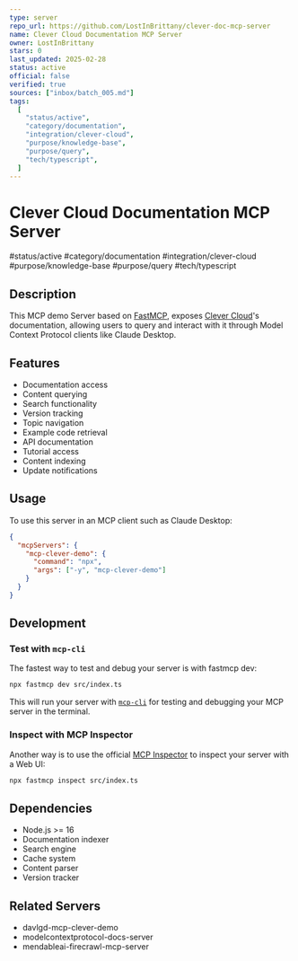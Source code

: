 ```yaml
---
type: server
repo_url: https://github.com/LostInBrittany/clever-doc-mcp-server
name: Clever Cloud Documentation MCP Server
owner: LostInBrittany
stars: 0
last_updated: 2025-02-28
status: active
official: false
verified: true
sources: ["inbox/batch_005.md"]
tags:
  [
    "status/active",
    "category/documentation",
    "integration/clever-cloud",
    "purpose/knowledge-base",
    "purpose/query",
    "tech/typescript",
  ]
---
```


# Clever Cloud Documentation MCP Server

#status/active #category/documentation #integration/clever-cloud #purpose/knowledge-base #purpose/query #tech/typescript

## Description

This MCP demo Server based on [FastMCP](https://github.com/punkpeye/fastmcp), exposes [Clever Cloud](https://clever-cloud.com)'s documentation, allowing users to query and interact with it through Model Context Protocol clients like Claude Desktop.

## Features

- Documentation access
- Content querying
- Search functionality
- Version tracking
- Topic navigation
- Example code retrieval
- API documentation
- Tutorial access
- Content indexing
- Update notifications

## Usage

To use this server in an MCP client such as Claude Desktop:

```json
{
  "mcpServers": {
    "mcp-clever-demo": {
      "command": "npx",
      "args": ["-y", "mcp-clever-demo"]
    }
  }
}
```

## Development

### Test with `mcp-cli`

The fastest way to test and debug your server is with fastmcp dev:

```bash
npx fastmcp dev src/index.ts
```

This will run your server with [`mcp-cli`](https://github.com/wong2/mcp-cli) for testing and debugging your MCP server in the terminal.

### Inspect with MCP Inspector

Another way is to use the official [MCP Inspector](https://modelcontextprotocol.io/docs/tools/inspector) to inspect your server with a Web UI:

```bash
npx fastmcp inspect src/index.ts
```

## Dependencies

- Node.js >= 16
- Documentation indexer
- Search engine
- Cache system
- Content parser
- Version tracker

## Related Servers

- davlgd-mcp-clever-demo
- modelcontextprotocol-docs-server
- mendableai-firecrawl-mcp-server
